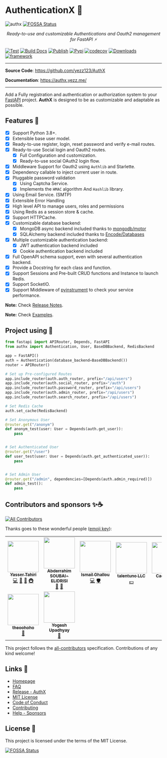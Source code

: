# AuthenticationX 💫

![authx](https://user-images.githubusercontent.com/52716203/136962014-280d82b0-0640-4ee5-9a11-b451b338f6d8.png)
[![FOSSA Status](https://app.fossa.com/api/projects/git%2Bgithub.com%2Fyezz123%2Fauthx.svg?type=shield)](https://app.fossa.com/projects/git%2Bgithub.com%2Fyezz123%2Fauthx?ref=badge_shield)

<p align="center">
    <em>Ready-to-use and customizable Authentications and Oauth2 management for FastAPI ⚡</em>
</p>

[![Test](https://github.com/yezz123/authx/actions/workflows/test.yml/badge.svg)](https://github.com/yezz123/authx/actions/workflows/test.yml)
[![Build Docs](https://github.com/yezz123/authx/actions/workflows/documentation.yml/badge.svg)](https://github.com/yezz123/authx/actions/workflows/documentation.yml)
[![Publish](https://github.com/yezz123/authx/actions/workflows/release.yml/badge.svg)](https://github.com/yezz123/authx/actions/workflows/release.yml)
[![Pypi](https://img.shields.io/pypi/pyversions/AuthX.svg?color=%2334D058)](https://pypi.org/project/AuthX)
[![codecov](https://codecov.io/gh/yezz123/AuthX/branch/main/graph/badge.svg?token=3j5znCNzDp)](https://codecov.io/gh/yezz123/AuthX)
[![Downloads](https://pepy.tech/badge/authx)](https://pepy.tech/project/authx)
[![framework](https://img.shields.io/badge/Framework-FastAPI-blue?style)](https://fastapi.tiangolo.com/)

---

**Source Code**: <https://github.com/yezz123/AuthX>

**Documentation**: <https://authx.yezz.me/>

---

Add a Fully registration and authentication or authorization system to your
[FastAPI](https://fastapi.tiangolo.com/) project. **AuthX** is designed to be as
customizable and adaptable as possible.

## Features 🔧

- [x] Support Python 3.8+.
- [x] Extensible base user model.
- [x] Ready-to-use register, login, reset password and verify e-mail routes.
- [x] Ready-to-use Social login and Oauth2 routes.
  - [x] Full Configuration and customization.
  - [x] Ready-to-use social OAuth2 login flow.
- [x] Middleware Support for Oauth2 using `Authlib` and Starlette.
- [x] Dependency callable to inject current user in route.
- [x] Pluggable password validation
  - [x] Using Captcha Service.
  - [x] Implements the `HMAC` algorithm And `Hashlib` library.
- [x] Using Email Service. (SMTP)
- [x] Extensible Error Handling
- [x] High level API to manage users, roles and permissions
- [x] Using Redis as a session store & cache.
- [x] Support HTTPCache.
- [x] Customizable database backend:
  - [x] MongoDB async backend included thanks to
        [mongodb/motor](https://github.com/mongodb/motor)
  - [x] SQLAlchemy backend included thanks to
        [Encode/Databases](https://github.com/encode/databases)
- [x] Multiple customizable authentication backend:
  - [x] JWT authentication backend included
  - [x] Cookie authentication backend included
- [x] Full OpenAPI schema support, even with several authentication backend.
- [x] Provide a Docstring for each class and function.
- [x] Support Sessions and Pre-built CRUD functions and Instance to launch
      Redis.
- [x] Support SocketIO.
- [x] Support Middleware of [pyinstrument](https://pyinstrument.readthedocs.io/)
      to check your service performance.

**Note:** Check [Release Notes](https://authx.yezz.me/release/).

**Note:** Check [Examples](https://github.com/yezz123/authx/tree/main/example).

## Project using 🚀

```python
from fastapi import APIRouter, Depends, FastAPI
from authx import Authentication, User, BaseDBBackend, RedisBackend

app = FastAPI()
auth = Authentication(database_backend=BaseDBBackend())
router = APIRouter()

# Set up Pre-configured Routes
app.include_router(auth.auth_router, prefix="/api/users")
app.include_router(auth.social_router, prefix="/auth")
app.include_router(auth.password_router, prefix="/api/users")
app.include_router(auth.admin_router, prefix="/api/users")
app.include_router(auth.search_router, prefix="/api/users")

# Set Redis Cache
auth.set_cache(RedisBackend)

# Set Anonymous User
@router.get("/anonym")
def anonym_test(user: User = Depends(auth.get_user)):
    pass


# Set Authenticated User
@router.get("/user")
def user_test(user: User = Depends(auth.get_authenticated_user)):
    pass


# Set Admin User
@router.get("/admin", dependencies=[Depends(auth.admin_required)])
def admin_test():
    pass
```

## Contributors and sponsors ✨☕️

<!-- ALL-CONTRIBUTORS-BADGE:START - Do not remove or modify this section -->

[![All Contributors](https://img.shields.io/badge/all_contributors-9-orange.svg?style=flat-square)](#contributors-)

<!-- ALL-CONTRIBUTORS-BADGE:END -->

Thanks goes to these wonderful people
([emoji key](https://allcontributors.org/docs/en/emoji-key)):

<!-- ALL-CONTRIBUTORS-LIST:START - Do not remove or modify this section -->
<!-- prettier-ignore-start -->
<!-- markdownlint-disable -->
<table>
  <tr>
    <td align="center"><a href="http://yezz.me"><img src="https://avatars.githubusercontent.com/u/52716203?v=4?s=100" width="100px;" alt=""/><br /><sub><b>Yasser Tahiri</b></sub></a><br /><a href="https://github.com/yezz123/authx/commits?author=yezz123" title="Code">💻</a> <a href="https://github.com/yezz123/authx/commits?author=yezz123" title="Documentation">📖</a> <a href="#maintenance-yezz123" title="Maintenance">🚧</a> <a href="#infra-yezz123" title="Infrastructure (Hosting, Build-Tools, etc)">🚇</a></td>
    <td align="center"><a href="https://soubai.me"><img src="https://avatars.githubusercontent.com/u/11523791?v=4?s=100" width="100px;" alt=""/><br /><sub><b>Abderrahim SOUBAI-ELIDRISI</b></sub></a><br /><a href="https://github.com/yezz123/authx/pulls?q=is%3Apr+reviewed-by%3AAbderrahimSoubaiElidrissi" title="Reviewed Pull Requests">👀</a> <a href="https://github.com/yezz123/authx/commits?author=AbderrahimSoubaiElidrissi" title="Documentation">📖</a></td>
    <td align="center"><a href="https://smakosh.com"><img src="https://avatars.githubusercontent.com/u/20082141?v=4?s=100" width="100px;" alt=""/><br /><sub><b>Ismail Ghallou </b></sub></a><br /><a href="https://github.com/yezz123/authx/commits?author=smakosh" title="Code">💻</a> <a href="#security-smakosh" title="Security">🛡️</a></td>
    <td align="center"><a href="https://talentuno.com/en/matchmakers"><img src="https://talentuno.com/assets/img/talentuno/mm/mm-letsdoit_num1.png?s=100" width="100px;" alt=""/><br /><sub><b>talentuno LLC</b></sub></a><br /><a href="#financial-talentuno" title="Financial">💵</a></td>
    <td align="center"><a href="https://www.stryker.com/us/en/index.html"><img src="https://res.cloudinary.com/crunchbase-production/image/upload/c_lpad,h_256,w_256,f_auto,q_auto:eco,dpr_1/v1492757324/sdovorqhcnnkgybhf05h.jpg?s=100" width="100px;" alt=""/><br /><sub><b>Cactus LLC</b></sub></a><br /><a href="#financial-Cactus" title="Financial">💵</a></td>
    <td align="center"><a href="https://github.com/MojixCoder"><img src="https://avatars.githubusercontent.com/u/76670309?v=4?s=100" width="100px;" alt=""/><br /><sub><b>MojixCoder</b></sub></a><br /><a href="https://github.com/yezz123/authx/commits?author=MojixCoder" title="Code">💻</a> <a href="https://github.com/yezz123/authx/issues?q=author%3AMojixCoder" title="Bug reports">🐛</a></td>
    <td align="center"><a href="http://sralab.com"><img src="https://avatars.githubusercontent.com/u/1815?v=4?s=100" width="100px;" alt=""/><br /><sub><b>Stéphane Raimbault</b></sub></a><br /><a href="https://github.com/yezz123/authx/commits?author=stephane" title="Code">💻</a> <a href="#plugin-stephane" title="Plugin/utility libraries">🔌</a></td>
  </tr>
  <tr>
    <td align="center"><a href="https://github.com/theoohoho"><img src="https://avatars.githubusercontent.com/u/31537466?v=4?s=100" width="100px;" alt=""/><br /><sub><b>theoohoho</b></sub></a><br /><a href="https://github.com/yezz123/authx/commits?author=theoohoho" title="Documentation">📖</a></td>
    <td align="center"><a href="https://yogeshupadhyay.netlify.app/"><img src="https://avatars.githubusercontent.com/u/53992168?v=4?s=100" width="100px;" alt=""/><br /><sub><b>Yogesh Upadhyay</b></sub></a><br /><a href="https://github.com/yezz123/authx/issues?q=author%3AYogeshUpdhyay" title="Bug reports">🐛</a></td>
  </tr>
</table>

<!-- markdownlint-restore -->
<!-- prettier-ignore-end -->

<!-- ALL-CONTRIBUTORS-LIST:END -->

<!-- ALL-CONTRIBUTORS-LIST:START - Do not remove or modify this section -->
<!-- prettier-ignore-start -->
<!-- markdownlint-disable -->

<!-- markdownlint-restore -->
<!-- prettier-ignore-end -->

<!-- ALL-CONTRIBUTORS-LIST:END -->

This project follows the
[all-contributors](https://github.com/all-contributors/all-contributors)
specification. Contributions of any kind welcome!

## Links 🚧

- [Homepage](https://authx.yezz.me/)
- [FAQ](https://authx.yezz.me/faq/)
- [Release - AuthX](https://authx.yezz.me/release/)
- [MIT License](https://authx.yezz.me/license/)
- [Code of Conduct](https://authx.yezz.me/code_of_conduct/)
- [Contributing](https://authx.yezz.me/contributing/)
- [Help - Sponsors](https://authx.yezz.me/help/)

## License 📝

This project is licensed under the terms of the MIT License.


[![FOSSA Status](https://app.fossa.com/api/projects/git%2Bgithub.com%2Fyezz123%2Fauthx.svg?type=large)](https://app.fossa.com/projects/git%2Bgithub.com%2Fyezz123%2Fauthx?ref=badge_large)